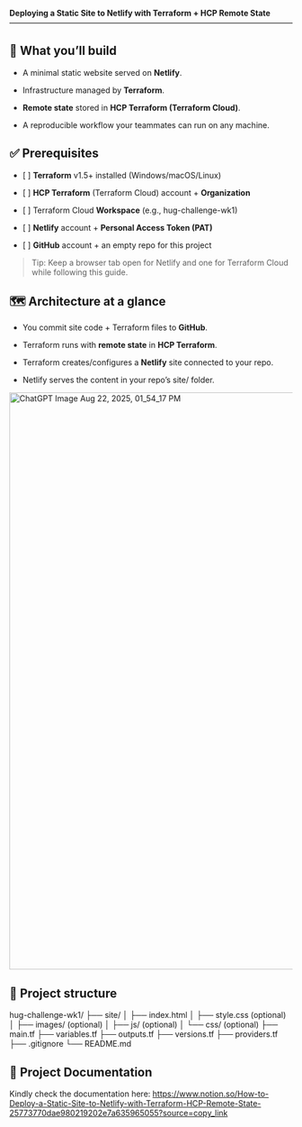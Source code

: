 **Deploying a Static Site to Netlify with Terraform + HCP Remote State**————————————————————————————————————

🔎 What you’ll build
--------------------

*   A minimal static website served on **Netlify**.
    
*   Infrastructure managed by **Terraform**.
    
*   **Remote state** stored in **HCP Terraform (Terraform Cloud)**.
    
*   A reproducible workflow your teammates can run on any machine.
    

✅ Prerequisites
---------------

*   \[ \] **Terraform** v1.5+ installed (Windows/macOS/Linux)
    
*   \[ \] **HCP Terraform** (Terraform Cloud) account + **Organization**
    
*   \[ \] Terraform Cloud **Workspace** (e.g., hug-challenge-wk1)
    
*   \[ \] **Netlify** account + **Personal Access Token (PAT)**
    
*   \[ \] **GitHub** account + an empty repo for this project
    

> Tip: Keep a browser tab open for Netlify and one for Terraform Cloud while following this guide.

🗺️ Architecture at a glance
----------------------------

*   You commit site code + Terraform files to **GitHub**.
    
*   Terraform runs with **remote state** in **HCP Terraform**.
    
*   Terraform creates/configures a **Netlify** site connected to your repo.
    
*   Netlify serves the content in your repo’s site/ folder.

<img width="1536" height="1024" alt="ChatGPT Image Aug 22, 2025, 01_54_17 PM" src="https://github.com/user-attachments/assets/0831b8c6-1d2c-4663-a903-21b2ae91aa54" />    

📁 Project structure
--------------------
hug-challenge-wk1/
├── site/
│ ├── index.html
│ ├── style.css (optional)
│ ├── images/ (optional)
│ ├── js/ (optional)
│ └── css/ (optional)
├── main.tf
├── variables.tf
├── outputs.tf
├── versions.tf
├── providers.tf
├── .gitignore
└── README.md


📁 Project Documentation
--------------------

Kindly check the documentation here: https://www.notion.so/How-to-Deploy-a-Static-Site-to-Netlify-with-Terraform-HCP-Remote-State-25773770dae980219202e7a635965055?source=copy_link
